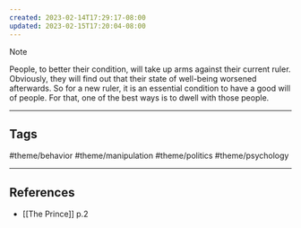 ```yaml
---
created: 2023-02-14T17:29:17-08:00
updated: 2023-02-15T17:20:04-08:00
---
```


> [!NOTE]
> People, to better their condition, will take up arms against their current ruler. Obviously, they will find out that their state of well-being worsened afterwards.
So for a new ruler, it is an essential condition to have a good will of people. For that, one of the best ways is to dwell with those people.

---
## Tags
#theme/behavior #theme/manipulation #theme/politics #theme/psychology 

---
## References
- [[The Prince]] p.2